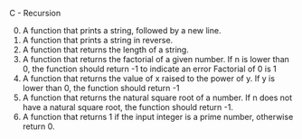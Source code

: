 C - Recursion

0. A function that prints a string, followed by a new line.
1. A function that prints a string in reverse.
2. A function that returns the length of a string.
3. A function that returns the factorial of a given number.
	If n is lower than 0, the function should return -1 to indicate an error
	Factorial of 0 is 1
4. A function that returns the value of x raised to the power of y.
	If y is lower than 0, the function should return -1
5. A function that returns the natural square root of a number.
	If n does not have a natural square root, the function should return -1.
6. A function that returns 1 if the input integer is a prime number, otherwise return 0.
